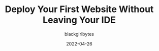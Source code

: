 ---
author: blackgirlbytes
date: 2022-04-26
permalink: false
publisher: thepracticaldev
tags:
  - deploying
target_url: https://dev.to/github/deploy-your-first-website-without-leaving-your-ide-2mpp
title: Deploy Your First Website Without Leaving Your IDE
---